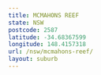 ```yaml
---
title: MCMAHONS REEF
state: NSW
postcode: 2587
latitude: -34.68367599
longitude: 148.4157318
url: /nsw/mcmahons-reef/
layout: suburb
---
```

